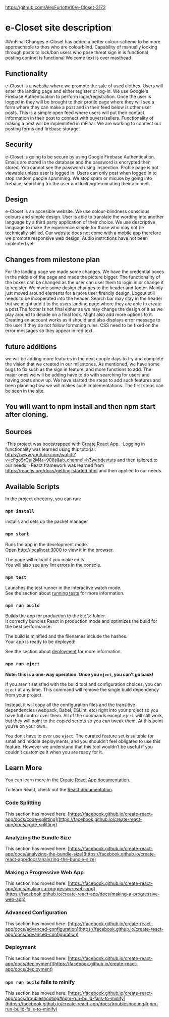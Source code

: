 https://github.com/AlexFurlotte10/e-Closet-3172
# e-Closet site description


##mFinal Changes
e-Closet has added a better colour-scheme to be more approachable to thos who are colourblind.
Capability of manually looking through posts to lock/ban users who pose threat
sign in is functional
posting contnet is functional
Welcome text is over masthead

## Functionality
e-Closet is a website where we promote the sale of used clothes. Users will enter the landing page and either register or log-in. We use Google's Firebase Authentication to perform login/registration. Once the user is logged in they will be brought to their profile page where they will see a form where they can make a post and in their feed below is other user posts. This is a simple open feed where users will put their contact information in their post to connect with buyers/sellers. Functionality of making a post will be implemnted in mFinal. We are working to connect our posting forms and firebase storage. 

## Security
e-Closet is going to be secure by using Google Firebase Authentication. Emails are stored in the database and the password is encrypted then stored. You cannot see the password using inspection. Profile page is not viewable unless user is logged in. Users can only post when logged in to stop random people spamming. We stop spam or misuse by going into frebase, searching for the user and locking/terminating their account.

## Design
e-Closet is an accesible website. We use colour-blindness conscious colours and simple design. User is able to translate the wording into another language by a third party application of their choice. We use descriptive language to make the experience simple for those who may not be technically-skilled. Our website does not come with a mobile app therefore we promote responsive web design. Audio instrctions have not been implented yet.

## Changes from milestone plan
For the landing page we made some changes. We have the credential boxes in the middle of the page and made the picture bigger. The functionality of the boxes can be changed as the user can user them to login in or change it to register. We made some design changes to the header and footer. Mainly just moved around elements for a more user firendly design. Logout still needs to be incoperated into the header. Search bar may stay in the header but we might add it to the users landing page where they are able to create a post.The footer is not final either as we may change the design of it as we play around to decide on a final look. Might also add more options to it. Creating an account works as it should and also displays error message to the user if they do not follow formating rules. CSS need to be fixed on the error messages so they appear in red text. 

## future additions
we will be adding more features in the next couple days to try and complete the vision that we created in our milestones. As mentioned, we have some bugs to fix such as the sign in feature, and more functions to add. The major ones we will be adding have to do with searching for users and having posts show up. We have started the steps to add such features and been planning how we will makes such implementations. The first steps can be seen in the site.


## You will want to npm install and then npm start after cloning. 


## Sources
-This project was bootstrapped with [Create React App](https://github.com/facebook/create-react-app).
-Logging in functionality was learned using this tutorial: https://www.youtube.com/watch?v=cFgoSrOui2M&t=908s&ab_channel=h3webdevtuts and then tailored to our needs.
-React framework was learned from https://reactjs.org/docs/getting-started.html and then applied to our needs.


## Available Scripts

In the project directory, you can run:

### `npm install`
installs and sets up the packet manager
### `npm start`

Runs the app in the development mode.\
Open [http://localhost:3000](http://localhost:3000) to view it in the browser.

The page will reload if you make edits.\
You will also see any lint errors in the console.

### `npm test`

Launches the test runner in the interactive watch mode.\
See the section about [running tests](https://facebook.github.io/create-react-app/docs/running-tests) for more information.

### `npm run build`

Builds the app for production to the `build` folder.\
It correctly bundles React in production mode and optimizes the build for the best performance.

The build is minified and the filenames include the hashes.\
Your app is ready to be deployed!

See the section about [deployment](https://facebook.github.io/create-react-app/docs/deployment) for more information.

### `npm run eject`

**Note: this is a one-way operation. Once you `eject`, you can’t go back!**

If you aren’t satisfied with the build tool and configuration choices, you can `eject` at any time. This command will remove the single build dependency from your project.

Instead, it will copy all the configuration files and the transitive dependencies (webpack, Babel, ESLint, etc) right into your project so you have full control over them. All of the commands except `eject` will still work, but they will point to the copied scripts so you can tweak them. At this point you’re on your own.

You don’t have to ever use `eject`. The curated feature set is suitable for small and middle deployments, and you shouldn’t feel obligated to use this feature. However we understand that this tool wouldn’t be useful if you couldn’t customize it when you are ready for it.

## Learn More

You can learn more in the [Create React App documentation](https://facebook.github.io/create-react-app/docs/getting-started).

To learn React, check out the [React documentation](https://reactjs.org/).

### Code Splitting

This section has moved here: [https://facebook.github.io/create-react-app/docs/code-splitting](https://facebook.github.io/create-react-app/docs/code-splitting)

### Analyzing the Bundle Size

This section has moved here: [https://facebook.github.io/create-react-app/docs/analyzing-the-bundle-size](https://facebook.github.io/create-react-app/docs/analyzing-the-bundle-size)

### Making a Progressive Web App

This section has moved here: [https://facebook.github.io/create-react-app/docs/making-a-progressive-web-app](https://facebook.github.io/create-react-app/docs/making-a-progressive-web-app)

### Advanced Configuration

This section has moved here: [https://facebook.github.io/create-react-app/docs/advanced-configuration](https://facebook.github.io/create-react-app/docs/advanced-configuration)

### Deployment

This section has moved here: [https://facebook.github.io/create-react-app/docs/deployment](https://facebook.github.io/create-react-app/docs/deployment)

### `npm run build` fails to minify

This section has moved here: [https://facebook.github.io/create-react-app/docs/troubleshooting#npm-run-build-fails-to-minify](https://facebook.github.io/create-react-app/docs/troubleshooting#npm-run-build-fails-to-minify)
